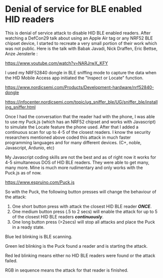 # Denial of service for BLE enabled HID readers

This is denial of service attack to disable HID BLE enabled readers. After watching a DefCon29 talk about using an Apple Air tag or any NRF52 BLE chipset device, I started to recreate a very small portion of their work which was not public. Here is the talk with Babak Javadi, Nick Draffen, Eric Bettse, Anze Jensterle :

https://www.youtube.com/watch?v=NARJrwX_KFY

I used my NRF52840 dongle in BLE sniffing mode to capture the data when the HID Mobile Access app initiated the "Inspect or Locate" function.

https://www.nordicsemi.com/Products/Development-hardware/nrf52840-dongle

https://infocenter.nordicsemi.com/topic/ug_sniffer_ble/UG/sniffer_ble/installing_sniffer.html

Once I had the conversation that the reader had with the phone, I was able to use my Puck.js (which has an NRF52 chipset and works with Javascript) to simulate the Locate feature the phone used. After that I added a continuous scan for up to 4-5 of the closest readers. I know the security researchers mentioned above coded this attack in much faster programming languages and for many different devices. (C+, noble, Javascript, Ardunio, etc)

My Javascript coding skills are not the best and as of right now it works for 4-5 simultaneous DOS of HID BLE readers. They were able to get many, many more. Mine is much more rudimentary and only works with the Puck.js as of now.

https://www.espruino.com/Puck.js

So with the Puck, the following button presses will change the behaviour of the attack:

1.	One short button press with attack the closest HID BLE reader ***ONCE***.
2.	One medium button press (.5 to 2 secs) will enable the attack for up to 5 of the closest HID BLE readers ***continuously***.
3.	One long button press (>2secs) will stop all attacks and place the Puck in a ready state.

Blue led blinking is BLE scanning. 

Green led blinking is the Puck found a reader and is starting the attack. 

Red led blinking means either no HID BLE readers were found or the attack failed. 

RGB in sequence means the attack for that reader is finished.
